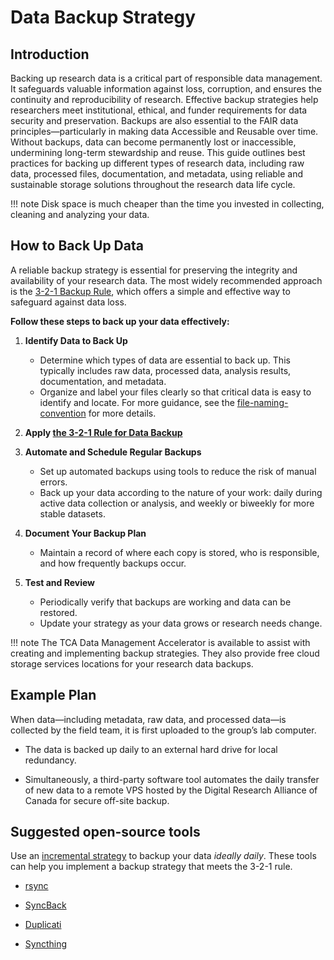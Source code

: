 # Data Backup Strategy

## Introduction

Backing up research data is a critical part of responsible data management. It safeguards valuable information against loss, corruption, and ensures the continuity and reproducibility of research. Effective backup strategies help researchers meet institutional, ethical, and funder requirements for data security and preservation. Backups are also essential to the FAIR data principles—particularly in making data Accessible and Reusable over time. Without backups, data can become permanently lost or inaccessible, undermining long-term stewardship and reuse. This guide outlines best practices for backing up different types of research data, including raw data, processed files, documentation, and metadata, using reliable and sustainable storage solutions throughout the research data life cycle.

<!-- prettier-ignore -->
!!! note
    Disk space is much cheaper than the time you invested in collecting, cleaning and analyzing your data.

## How to Back Up Data

A reliable backup strategy is essential for preserving the integrity and availability of your research data. The most widely recommended approach is the [3-2-1 Backup Rule](/docs/data-management-planning-guide/4a-the-3-2-1-rule.md), which offers a simple and effective way to safeguard against data loss.

**Follow these steps to back up your data effectively:**

1.  **Identify Data to Back Up**

    - Determine which types of data are essential to back up. This typically includes raw data, processed data, analysis results, documentation, and metadata.
    - Organize and label your files clearly so that critical data is easy to identify and locate. For more guidance, see the [file-naming-convention](/docs/data-management-planning-guide/5-file-naming-convention.md) for more details.

2.  **Apply [the 3-2-1 Rule for Data Backup](/docs/data-management-planning-guide/4a-the-3-2-1-rule.md)**

3.  **Automate and Schedule Regular Backups**

    - Set up automated backups using tools to reduce the risk of manual errors.
    - Back up your data according to the nature of your work: daily during active data collection or analysis, and weekly or biweekly for more stable datasets.

4.  **Document Your Backup Plan**

    - Maintain a record of where each copy is stored, who is responsible, and how frequently backups occur.

5.  **Test and Review**

    - Periodically verify that backups are working and data can be restored.
    - Update your strategy as your data grows or research needs change.

<!-- prettier-ignore -->
!!! note
    The TCA Data Management Accelerator is available to assist with creating and implementing backup strategies. They also provide free cloud storage services locations for your research data backups.

## Example Plan

When data—including metadata, raw data, and processed data—is collected by the field team, it is first uploaded to the group’s lab computer.

- The data is backed up daily to an external hard drive for local redundancy.

- Simultaneously, a third-party software tool automates the daily transfer of new data to a remote VPS hosted by the Digital Research Alliance of Canada for secure off-site backup.

## Suggested open-source tools

Use an [incremental strategy](https://en.wikipedia.org/wiki/Incremental_backup) to backup your data _ideally daily_. These tools can help you implement a backup strategy that meets the 3-2-1 rule.

- [rsync](https://fr.wikipedia.org/wiki/Rsync)

- [SyncBack](https://www.2brightsparks.com/syncback/syncback-hub.html)

- [Duplicati](https://www.duplicati.com/)

- [Syncthing](https://syncthing.net/)
